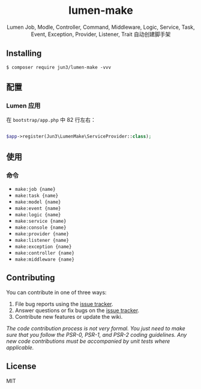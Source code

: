 <h1 align="center"> lumen-make </h1>

<p align="center"> Lumen Job, Modle, Controller, Command, Middleware, Logic, Service, Task, Event, Exception, Provider, Listener, Trait 自动创建脚手架</p>


## Installing

```shell
$ composer require jun3/lumen-make -vvv
```

## 配置

### Lumen 应用

在 `bootstrap/app.php` 中 82 行左右：

```php

$app->register(Jun3\LumenMake\ServiceProvider::class);
```

## 使用

### 命令
* `make:job {name}`
* `make:task {name}`
* `make:model {name}`
* `make:event {name}`
* `make:logic {name}`
* `make:service {name}`
* `make:console {name}`
* `make:provider {name}`
* `make:listener {name}`
* `make:exception {name}`
* `make:controller {name}`
* `make:middleware {name}`

## Contributing

You can contribute in one of three ways:

1. File bug reports using the [issue tracker](https://github.com/jun3/lumen-make/issues).
2. Answer questions or fix bugs on the [issue tracker](https://github.com/jun3/lumen-make/issues).
3. Contribute new features or update the wiki.

_The code contribution process is not very formal. You just need to make sure that you follow the PSR-0, PSR-1, and PSR-2 coding guidelines. Any new code contributions must be accompanied by unit tests where applicable._

## License

MIT